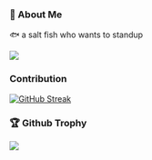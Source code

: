 ### 🌱 About Me

🐟 a salt fish who wants to standup



<!--
**DVKunion/DVKunion** is a ✨ _special_ ✨ repository because its `README.md` (this file) appears on your GitHub profile.

Here are some ideas to get you started:

- 🔭 I’m currently working on ...
- 🌱 I’m currently learning ...
- 👯 I’m looking to collaborate on ...
- 🤔 I’m looking for help with ...
- 💬 Ask me about ...
- 📫 How to reach me: ...
- 😄 Pronouns: ...
- ⚡ Fun fact: ...
-->

![](https://github-readme-stats.vercel.app/api/?username=dvkunion&theme=rose_pine)

### Contribution
[![GitHub Streak](https://streak-stats.demolab.com?user=DVKunion&theme=dark&hide_border=true&border_radius=4.0&locale=zh_Hans)](https://git.io/streak-stats)

### 🏆 Github Trophy
![](https://github-profile-trophy.vercel.app/?username=dvkunion&column=7&theme=nord&no-frame=true)

